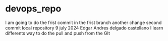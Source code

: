 # devops_repo
I  am going to do the frist commit in the frist branch
another change
second commit 
local repository 9 july 2024
 Edgar Andres delgado castellano 
 I learn differents way to do the pull and push from the  GIt

